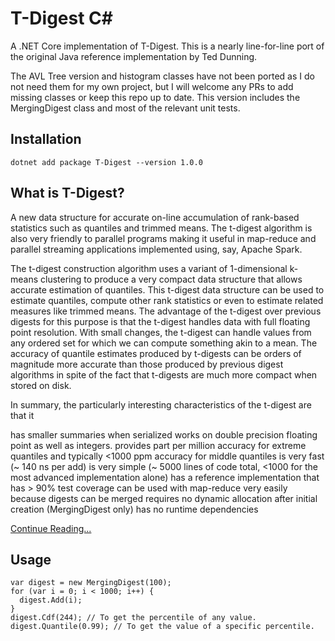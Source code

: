 # T-Digest C#
A .NET Core implementation of T-Digest. This is a nearly line-for-line port of the original Java reference implementation by Ted Dunning. 

The AVL Tree version and histogram classes have not been ported as I do not need them for my own project, but I will welcome any PRs to add missing classes or keep this repo up to date. This version includes the MergingDigest class and most of the relevant unit tests.

## Installation
```
dotnet add package T-Digest --version 1.0.0
```

## What is T-Digest?

A new data structure for accurate on-line accumulation of rank-based statistics such as quantiles and trimmed means. The t-digest algorithm is also very friendly to parallel programs making it useful in map-reduce and parallel streaming applications implemented using, say, Apache Spark.

The t-digest construction algorithm uses a variant of 1-dimensional k-means clustering to produce a very compact data structure that allows accurate estimation of quantiles. This t-digest data structure can be used to estimate quantiles, compute other rank statistics or even to estimate related measures like trimmed means. The advantage of the t-digest over previous digests for this purpose is that the t-digest handles data with full floating point resolution. With small changes, the t-digest can handle values from any ordered set for which we can compute something akin to a mean. The accuracy of quantile estimates produced by t-digests can be orders of magnitude more accurate than those produced by previous digest algorithms in spite of the fact that t-digests are much more compact when stored on disk.

In summary, the particularly interesting characteristics of the t-digest are that it

has smaller summaries when serialized
works on double precision floating point as well as integers.
provides part per million accuracy for extreme quantiles and typically <1000 ppm accuracy for middle quantiles
is very fast (~ 140 ns per add)
is very simple (~ 5000 lines of code total, <1000 for the most advanced implementation alone)
has a reference implementation that has > 90% test coverage
can be used with map-reduce very easily because digests can be merged
requires no dynamic allocation after initial creation (MergingDigest only)
has no runtime dependencies

[Continue Reading...](https://github.com/tdunning/t-digest)

## Usage
```
var digest = new MergingDigest(100);
for (var i = 0; i < 1000; i++) {
  digest.Add(i);
}
digest.Cdf(244); // To get the percentile of any value.
digest.Quantile(0.99); // To get the value of a specific percentile.
```

